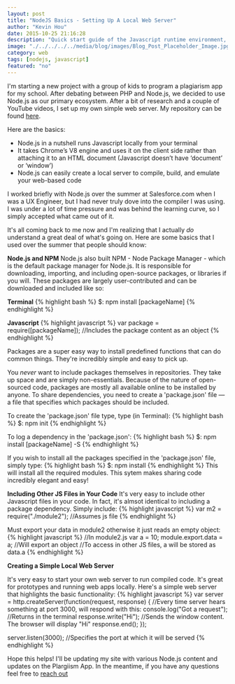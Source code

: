 ```yaml
---
layout: post
title: "NodeJS Basics - Setting Up A Local Web Server"
author: "Kevin Hou"
date: 2015-10-25 21:16:28
description: "Quick start guide of the Javascript runtime environment, Node.js, and its basic functionalities."
image: "./../../../../media/blog/images/Blog_Post_Placeholder_Image.jpg"
category: web
tags: [nodejs, javascript]
featured: "no"
---
```

I'm starting a new project with a group of kids to program a plagiarism app for my school. After debating between PHP and Node.js, we decided to use Node.js as our primary ecosystem. After a bit of research and a couple of YouTube videos, I set up my own simple web server. My repository can be found <a href="https://github.com/khou22/NodeJSPractice">here</a>.

Here are the basics:
<ul>
  <li>Node.js in a nutshell runs Javascript locally from your terminal</li>
  <li>It takes Chrome’s V8 engine and uses it on the client side rather than attaching it to an HTML document (Javascript doesn’t have ‘document’ or ‘window’)</li>
  <li>Node.js can easily create a local server to compile, build, and emulate your web-based code</li>
</ul>

I worked briefly with Node.js over the summer at Salesforce.com when I was a UX Engineer, but I had never truly dove into the compiler I was using. I was under a lot of time pressure and was behind the learning curve, so I simply accepted what came out of it.

It's all coming back to me now and I'm realizing that I actually <i>do</i> understand a great deal of what's going on. Here are some basics that I used over the summer that people should know:

<b>Node.js and NPM</b>
Node.js also built NPM - Node Package Manager - which is the default package manager for Node.js. It is responsible for downloading, importing, and including open-source packages, or libraries if you will. These packages are largely user-contributed and can be downloaded and included like so:

<b>Terminal</b>
{% highlight bash %}
$: npm install [packageName]
{% endhighlight %}

<b>Javascript</b>
{% highlight javascript %}
var package = require([packageName]); //Includes the package content as an object
{% endhighlight %}

Packages are a super easy way to install predefined functions that can do common things. They're incredibly simple and easy to pick up.

You <i>never</i> want to include packages themselves in repositories. They take up space and are simply non-essentials. Because of the nature of open-sourced code, packages are mostly all available online to be installed by anyone. To share dependencies, you need to create a 'package.json' file — a file that specifies which packages should be included.

To create the 'package.json' file type, type (in Terminal):
{% highlight bash %}
$: npm init
{% endhighlight %}

To log a dependency in the 'package.json':
{% highlight bash %}
$: npm install [packageName] -S
{% endhighlight %}

If you wish to install all the packages specified in the 'package.json' file, simply type:
{% highlight bash %}
$: npm install
{% endhighlight %}
This will install all the required modules. This sytem makes sharing code incredibly elegant and easy!

<b>Including Other JS Files in Your Code</b>
It's very easy to include other Javascript files in your code. In fact, it's almsot identical to including a package dependency. Simply include:
{% highlight javascript %}
var m2 = require("./module2"); //Assumes js file
{% endhighlight %}

Must export your data in module2 otherwise it just reads an empty object:
{% highlight javascript %}
//In module2.js
var a = 10;
module.export.data = a; //Will export an object
//To access in other JS files, a will be stored as data.a
{% endhighlight %}

<b>Creating a Simple Local Web Server</b>

It's very easy to start your own web server to run compiled code. It's great for prototypes and running web apps locally. Here's a simple web server that highlights the basic functionality:
{% highlight javascript %}
var server = http.createServer(function(request, response) {
  //Every time server hears something at port 3000, will respond with this:
  console.log("Got a request"); //Returns in the terminal
  response.write("Hi"); //Sends the window content. The browser will display "Hi"
  response.end();
});

server.listen(3000); //Specifies the port at which it will be served
{% endhighlight %}

Hope this helps! I'll be updating my site with various Node.js content and updates on the Plargiism App. In the meantime, if you have any questions feel free to <a href="mailto:kevin.ch.hou@gmail.com">reach out</a>
